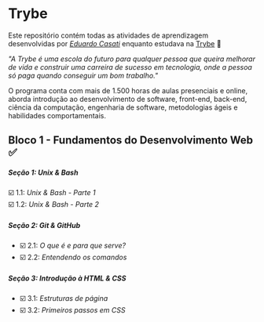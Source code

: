 # Trybe

Este repositório contém todas as atividades de aprendizagem desenvolvidas por _[Eduardo Casati](LinkDoSeuLinkedinAqui)_ enquanto estudava na [Trybe](https://www.betrybe.com/) :rocket:

_"A Trybe é uma escola do futuro para qualquer pessoa que queira melhorar de vida e construir uma carreira de sucesso em tecnologia, onde a pessoa só paga quando conseguir um bom trabalho."_

O programa conta com mais de 1.500 horas de aulas presenciais e online, aborda introdução ao desenvolvimento de software, front-end, back-end, ciência da computação, engenharia de software, metodologias ágeis e habilidades comportamentais.

## Bloco 1 - Fundamentos do Desenvolvimento Web :white_check_mark:

##### Seção 1: Unix & Bash

☑️ 1.1: _Unix & Bash - Parte 1_  
☑️ 1.2: _Unix & Bash - Parte 2_  

##### Seção 2: Git & GitHub

- ☑️ 2.1: _O que é e para que serve?_
- ☑️ 2.2: _Entendendo os comandos_

##### Seção 3: Introdução à HTML & CSS

- ☑️ 3.1: _Estruturas de página_
- ☑️ 3.2: _Primeiros passos em CSS_